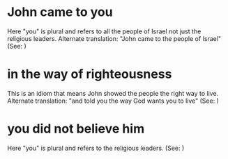 
# John came to you
Here "you" is plural and refers to all the people of Israel not just the religious leaders. Alternate translation: "John came to the people of Israel" (See: )

# in the way of righteousness
This is an idiom that means John showed the people the right way to live. Alternate translation: "and told you the way God wants you to live" (See: )

# you did not believe him
Here "you" is plural and refers to the religious leaders. (See: )